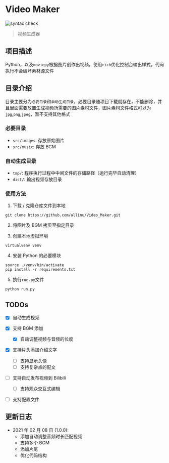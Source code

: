# Video Maker

![syntax check](https://github.com/allinu/Video_Maker/workflows/syntax%20check/badge.svg)

> 视频生成器

## 项目描述

Python，以及`moviepy`根据图片创作出视频，使用`rich`优化控制台输出样式，代码执行不会破坏素材源文件

## 目录介绍

目录主要分为`必要目录`和`自动生成目录`，必要目录随项目下载就存在，不能删除，并且里面需要放置生成视频所需要的图片素材文件，图片素材文件格式可以为`jpg`,`png`,`jpeg`，暂不支持其他格式


### 必要目录

- `src/images`: 存放原始图片
- `src/music`: 存放 BGM

### 自动生成目录

- `tmp/`: 程序执行过程中中间文件的存储路径（运行完毕自动清理）
- `dist/`: 输出视频存放目录


### 使用方法

1. 下载 / 克隆仓库文件到本地

```shell
git clone https://github.com/allinu/Video_Maker.git
```

2. 将图片及 BGM 拷贝至指定目录

3. 创建本地虚拟环境

```shell
virtualvenv venv
```
4. 安装 Python 的必要模块

```shell
source ./venv/bin/activate
pip install -r requirements.txt
```
5. 执行`run.py`文件

```shell
python run.py
```


## TODOs

- [X] 自动生成视频
- [X] 支持 BGM 添加
    - [X] 自动调整视频与音频的长度
- [X] 支持片头添加介绍文字
    - [ ] 支持显示头像
    - [ ] 支持复杂点的配文
- [ ] 支持自动发布视频到 Bilibili
    - [ ] 支持观众交互式编辑
- [ ] 支持配置文件


## 更新日志

- 2021 年 02 月 08 日 (1.0.0):
    - 添加自动调整音频时长匹配视频
    - 支持多个 BGM
    - 添加片尾
    - 优化代码结构

